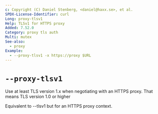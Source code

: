 ```yaml
---
c: Copyright (C) Daniel Stenberg, <daniel@haxx.se>, et al.
SPDX-License-Identifier: curl
Long: proxy-tlsv1
Help: TLSv1 for HTTPS proxy
Added: 7.52.0
Category: proxy tls auth
Multi: mutex
See-also:
  - proxy
Example:
  - --proxy-tlsv1 -x https://proxy $URL
---
```


# `--proxy-tlsv1`

Use at least TLS version 1.x when negotiating with an HTTPS proxy. That means
TLS version 1.0 or higher

Equivalent to --tlsv1 but for an HTTPS proxy context.
